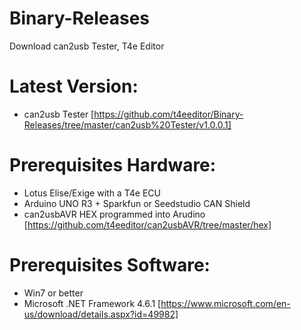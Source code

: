 # Binary-Releases
Download can2usb Tester, T4e Editor

Latest Version:
===============

* can2usb Tester [https://github.com/t4eeditor/Binary-Releases/tree/master/can2usb%20Tester/v1.0.0.1]

Prerequisites Hardware:
=======================
* Lotus Elise/Exige with a T4e ECU
* Arduino UNO R3 + Sparkfun or Seedstudio CAN Shield
* can2usbAVR HEX programmed into Arudino [https://github.com/t4eeditor/can2usbAVR/tree/master/hex]
 
Prerequisites Software:
=======================

* Win7 or better
* Microsoft .NET Framework 4.6.1 [https://www.microsoft.com/en-us/download/details.aspx?id=49982]

